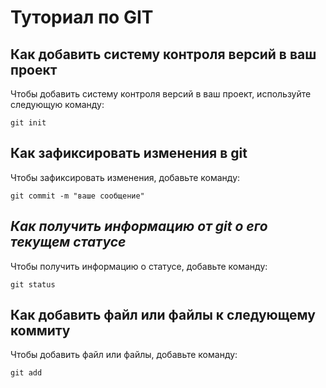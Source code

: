 # Туториал по GIT

## Как добавить систему контроля версий в ваш проект

Чтобы добавить систему контроля версий в ваш проект, используйте следующую команду:

```
git init

```

## Как зафиксировать изменения в git

Чтобы зафиксировать изменения, добавьте команду:

```
git commit -m "ваше сообщение"
```

## *Как получить информацию от git о его текущем статусе*

Чтобы получить информацию о статусе, добавьте команду:

```
git status
```
## **Как добавить файл или файлы к следующему коммиту**

Чтобы добавить файл или файлы, добавьте команду:

```
git add
```
